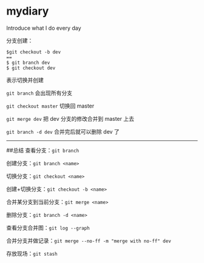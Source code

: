 # mydiary

Introduce what I do every day

分支创建：

```
$git checkout -b dev
==
$ git branch dev
$ git checkout dev
```

表示切换并创建

`git branch`
会出现所有分支

`git checkout master`
切换回 master

`git merge dev`
把 dev 分支的修改合并到 master 上去

`git branch -d dev`
合并完后就可以删除 dev 了

---

##总结
查看分支：`git branch`

创建分支：`git branch <name>`

切换分支：`git checkout <name>`

创建+切换分支：`git checkout -b <name>`

合并某分支到当前分支：`git merge <name>`

删除分支：`git branch -d <name>`

查看分支合并图：`git log --graph`

合并分支并做记录：`git merge --no-ff -m "merge with no-ff" dev`

存放现场：`git stash`
